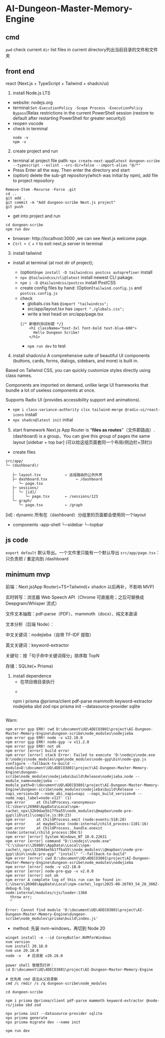 # AI-Dungeon-Master-Memory-Engine
## cmd
`pwd` check current
`dir` list files in current directory列出当前目录的文件和文件夹
## front end
react (Next.js + TypeScript + Tailwind + shadcn/ui)
1. install Node.js LTS
* website: nodejs.org
* terminal:`Set-ExecutionPolicy -Scope Process -ExecutionPolicy Bypass`(Relax restrictions in the current PowerShell session (restore to default after restarting PowerShell for greater security))
* reopen vscode
* check in terminal
  ```
  node -v
  npm -v
  ```

2. create project and run
  * terminal at project file path: `npx create-next-app@latest dungeon-scribe --typescript --eslint --src-dir=false --import-alias "@/*"`
  * Press Enter all the way. Then enter the directory and start
  * (option) delete the sub-git repository(which was initial by npm), add file to project repository
  ```
  Remove-Item -Recurse -Force .git 
  cd ..
  git add .
  git commit -m "Add dungeon-scribe Next.js project"
  git push
  ```
  * get into project and run
  ```
  cd dungeon-scribe
  npm run dev
  ```
  * browser: http://localhost:3000 ,we can see Next.js welcome page.
  * `Ctrl + C` + `Y` to exit next.js server in terminal

3. install tailwind 
* install at terminal (at root dir of project);

  * (option)`npm install -D tailwindcss postcss autoprefixer` install
  * `npx @tailwindcss/cli@latest` install newest CLI pakage. 
  * `npm i -D @tailwindcss/postcss` install PostCSS 
  * create config files by hand: (Option)`tailwind.config.js` and `postcss.config.js`
  * check
    * globals.css has `@import "tailwindcss";`
    * src/app/layout.tsx has `import "./globals.css";`
    * write a test head on src/app/page.tsx 
    ```
    {/* 新增的测试标题 */}
        <h1 className="text-3xl font-bold text-blue-600">
          Hello Dungeon Scribe!
        </h1>
    ```
    * `npm run dev` to test
4. install shadcn/ui
A comprehensive suite of beautiful UI components (buttons, cards, forms, dialogs, sidebars, and more) is built in.

Based on Tailwind CSS, you can quickly customize styles directly using class names.

Components are imported on demand, unlike large UI frameworks that bundle a lot of useless components at once.

Supports Radix UI (provides accessibility support and animations).
* `npm i class-variance-authority clsx tailwind-merge @radix-ui/react-icons` install
* `npx shadcn@latest init` initial

5. start framework
Next.js App Router is "**files as routes**"（文件即路由）.(dashboard) is a group，You can give this group of pages the same layout [sidebar + top bar] (可以给这组页面套同一个布局(侧边栏+顶栏))
* create files
```
src/app/
└─ (dashboard)/

   ├─ layout.tsx           ← 这组路由的公共外壳
   ├─ dashboard.tsx             ← /dashboard
      └─ page.tsx
   ├─ sessions/
   │  └─ [id]/
   │     └─ page.tsx       ← /sessions/123
   └─ graph/
      └─ page.tsx          ← /graph

```

[id] : dynamic 
所有在（dashboard）分组里的页面都会使用同一个layout

* components
-app-shell
└─sidebar
└─topbar


## js code
`export default` 默认导出。一个文件里只能有一个默认导出
`src/app/page.tsx`：只负责把 / 重定向到 /dashboard

## minimum mvp
前端：Next.js(App Router)+TS+Tailwind(+ shadcn 以后再补，不影响 MVP)

实时转写：浏览器 Web Speech API（Chrome 可直接用；之后可替换成 Deepgram/Whisper 流式）

文件文本抽取：pdf-parse（PDF）、mammoth（docx）、纯文本直读

文本分析（后端 Node）：

中文关键词：nodejieba（自带 TF-IDF 提取）

英文关键词：keyword-extractor

关键句：按「句子命中关键词得分」排序取 TopN

存储：SQLite(+ Prisma)

1. install dependence
   * 在项目根目录执行
   * ```
   npm i prisma @prisma/client pdf-parse mammoth keyword-extractor nodejieba sbd zod
   npx prisma init --datasource-provider sqlite
    ```

Warn:
```
npm error gyp ERR! cwd D:\document\UQ\4DECO3801\project\AI-Dungeon-Master-Memory-Engine\dungeon-scribe\node_modules\nodejieba
npm error gyp ERR! node -v v22.18.0
npm error gyp ERR! node-gyp -v v11.2.0
npm error gyp ERR! not ok
npm error [error] build error
npm error [error] stack Error: Failed to execute 'D:\nodejs\node.exe D:\nodejs\node_modules\npm\node_modules\node-gyp\bin\node-gyp.js configure --fallback-to-build --module=D:\document\UQ\4DECO3801\project\AI-Dungeon-Master-Memory-Engine\dungeon-scribe\node_modules\nodejieba\build\Release\nodejieba.node --module_name=nodejieba --module_path=D:\document\UQ\4DECO3801\project\AI-Dungeon-Master-Memory-Engine\dungeon-scribe\node_modules\nodejieba\build\Release --napi_version=10 --node_abi_napi=napi --napi_build_version=0 --node_napi_label=node-v127' (1)
npm error     at ChildProcess.<anonymous> (C:\Users\26988\AppData\Local\npm-cache\_npx\32b9dae5b17fba55\node_modules\@mapbox\node-pre-gyp\lib\util\compile.js:89:23)
npm error     at ChildProcess.emit (node:events:518:28)
npm error     at maybeClose (node:internal/child_process:1101:16)
npm error     at ChildProcess._handle.onexit (node:internal/child_process:304:5)
npm error [error] System Windows_NT 10.0.22631
npm error [error] command "D:\\nodejs\\node.exe" "C:\\Users\\26988\\AppData\\Local\\npm-cache\\_npx\\32b9dae5b17fba55\\node_modules\\@mapbox\\node-pre-gyp\\bin\\node-pre-gyp" "install" "--fallback-to-build"      
npm error [error] cwd D:\document\UQ\4DECO3801\project\AI-Dungeon-Master-Memory-Engine\dungeon-scribe\node_modules\nodejieba
npm error [error] node -v v22.18.0
npm error [error] node-pre-gyp -v v2.0.0
npm error [error] not ok
npm error A complete log of this run can be found in: C:\Users\26988\AppData\Local\npm-cache\_logs\2025-08-26T03_54_28_308Z-debug-0.log
node:internal/modules/cjs/loader:1368
  throw err;
  ^

Error: Cannot find module 'D:\document\UQ\4DECO3801\project\AI-Dungeon-Master-Memory-Engine\dungeon-scribe\node_modules\prisma\build\index.js'
```
* method: 先装 nvm-windows，再切到 Node 20
```
winget install -e --id CoreyButler.NVMforWindows
nvm version
nvm install 20.18.0
nvm use 20.18.0
node -v   # 应该是 v20.18.0

power shell 管理员打开：
cd D:\document\UQ\4DECO3801\project\AI-Dungeon-Master-Memory-Engine

# 优先用 cmd 语法从父目录删
cmd /c rmdir /s /q dungeon-scribe\node_modules

cd dungeon-scribe

npm i prisma @prisma/client pdf-parse mammoth keyword-extractor @node-rs/jieba sbd zod

npx prisma init --datasource-provider sqlite
npx prisma generate
npx prisma migrate dev --name init

npm run dev

```